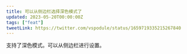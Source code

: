 ```yaml
---
title: 可以从侧边栏选择深色模式了
updated: 2023-05-20T00:00:00Z
tags: ["feat"]
tweetLink: https://twitter.com/vspodule/status/1659719335215267840
---
```


支持了深色模式。可以从侧边栏进行设置。